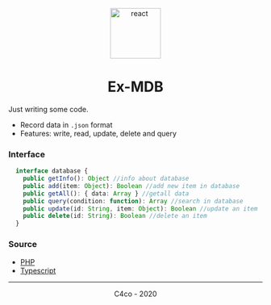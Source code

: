 <p align="center">
  <img alt="react" src="https://cdn.icon-icons.com/icons2/2334/PNG/512/box_cube_d_perspective_shape_icon_142362.png" width="100" />
</p>

<h1 align="center">
  Ex-MDB
</h1>

Just writing some code.

- Record data in ```.json``` format
- Features: write, read, update, delete and query

### Interface

```typescript
  interface database {
    public getInfo(): Object //info about database
    public add(item: Object): Boolean //add new item in database
    public getAll(): { data: Array } //getall data
    public query(condition: function): Array //search in database
    public update(id: String, item: Object): Boolean //update an item
    public delete(id: String): Boolean //delete an item
  }
```

### Source

- [PHP](https://github.com/C4co/ex-mdb/tree/master/php)
- [Typescript](https://github.com/C4co/ex-mdb/tree/master/typescript)

---

<p align="center">
  C4co - 2020
</p>
